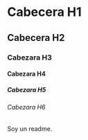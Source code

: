 # Cabecera H1
## Cabecera H2
### Cabezara H3
#### Cabezara H4
##### Cabezara H5
###### Cabezara H6

 Soy un readme.